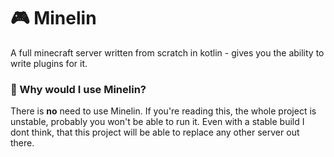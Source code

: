 
# 🎮  Minelin
A full minecraft server written from scratch in kotlin - gives you the ability to write plugins for it.

### 🧰 Why would I use Minelin?
There is **no** need to use Minelin. If you're reading this, the whole project is unstable, probably you won't be able to run it. Even with a stable build I dont think, that this project will be able to replace any other server out there.
